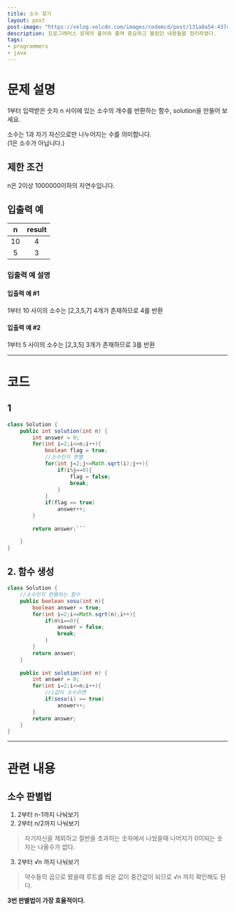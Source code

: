 ```yaml
---
title: 소수 찾기
layout: post
post-image: "https://velog.velcdn.com/images/codemcd/post/131a0a54-437c-4acf-ba01-c8798c0b7628/Java_Logo.png"
description: 프로그래머스 문제의 풀이와 풀며 중요하고 몰랐던 내용들을 정리하였다.
tags:
- programmers
- java
---
```


# 문제 설명
1부터 입력받은 숫자 n 사이에 있는 소수의 개수를 반환하는 함수, solution을 만들어 보세요.    

소수는 1과 자기 자신으로만 나누어지는 수를 의미합니다.    
(1은 소수가 아닙니다.)     

## 제한 조건
n은 2이상 1000000이하의 자연수입니다.

## 입출력 예

|n|	result|
|:---:|:---:|
|10|	4|
|5	|3|

### 입출력 예 설명

#### 입출력 예 #1
1부터 10 사이의 소수는 [2,3,5,7] 4개가 존재하므로 4를 반환

#### 입출력 예 #2
1부터 5 사이의 소수는 [2,3,5] 3개가 존재하므로 3를 반환

-------------------------------------------------
# 코드

## 1

```java
class Solution {
    public int solution(int n) {
        int answer = 0;
        for(int i=2;i<=n;i++){
            boolean flag = true;
            //소수인지 판별
            for(int j=2;j<=Math.sqrt(i);j++){
                if(i%j==0){
                    flag = false;
                    break;
                }
            }
            if(flag == true)
                answer++;
        }
        
        return answer;```

    }
}
```
## 2. 함수 생성

```java
class Solution {
	//소수인지 판별하는 함수
    public boolean sosu(int n){
        boolean answer = true;
        for(int i=2;i<=Math.sqrt(n);i++){
            if(n%i==0){
                answer = false;
                break;
            }
        }
        return answer;
    }
    
    public int solution(int n) {
        int answer = 0;
        for(int i=2;i<=n;i++){
        	//i값이 소수라면
            if(sosu(i) == true)
                answer++;
        }
        return answer;
    }
}
```

-----------------
# 관련 내용

## 소수 판별법
1. 2부터 n-1까지 나눠보기
2. 2부터 n/2까지 나눠보기    
>  자기자신을 제외하고 절반을 초과하는 숫자에서 나눴을때 나머지가 0이되는 숫자는 나올수가 없다.
3. 2부터 √n 까지 나눠보기    
> 약수들의 곱으로 봤을때 루트를 씌운 값이 중간값이 되므로 √n 까지 확인해도 된다.

**3번 판별법이 가장 효율적이다.**
